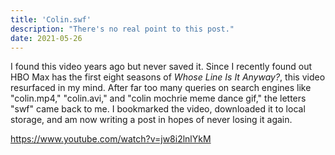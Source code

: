 ```yaml
---
title: 'Colin.swf'
description: "There's no real point to this post."
date: 2021-05-26
---
```


I found this video years ago but never saved it. Since I recently found out HBO Max has the first eight seasons of _Whose Line Is It Anyway?_, this video resurfaced in my mind. After far too many queries on search engines like "colin.mp4," "colin.avi," and "colin mochrie meme dance gif," the letters "swf" came back to me. I bookmarked the video, downloaded it to local storage, and am now writing a post in hopes of never losing it again.

https://www.youtube.com/watch?v=jw8i2lnlYkM
